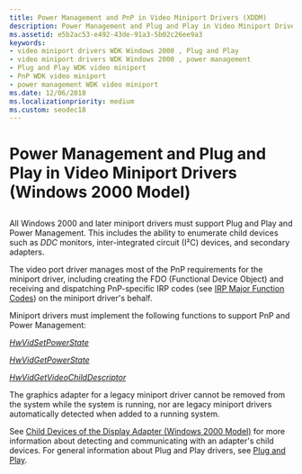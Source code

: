 ```yaml
---
title: Power Management and PnP in Video Miniport Drivers (XDDM)
description: Power Management and Plug and Play in Video Miniport Drivers (Windows 2000 Model)
ms.assetid: e5b2ac53-e492-43de-91a3-5b02c26ee9a3
keywords:
- video miniport drivers WDK Windows 2000 , Plug and Play
- video miniport drivers WDK Windows 2000 , power management
- Plug and Play WDK video miniport
- PnP WDK video miniport
- power management WDK video miniport
ms.date: 12/06/2018
ms.localizationpriority: medium
ms.custom: seodec18
---
```


# Power Management and Plug and Play in Video Miniport Drivers (Windows 2000 Model)


## <span id="ddk_plug_and_play_and_power_management_in_video_miniport_drivers_windo"></span><span id="DDK_PLUG_AND_PLAY_AND_POWER_MANAGEMENT_IN_VIDEO_MINIPORT_DRIVERS_WINDO"></span>


All Windows 2000 and later miniport drivers must support Plug and Play and Power Management. This includes the ability to enumerate child devices such as *DDC* monitors, inter-integrated circuit (I²C) devices, and secondary adapters.

The video port driver manages most of the PnP requirements for the miniport driver, including creating the FDO (Functional Device Object) and receiving and dispatching PnP-specific IRP codes (see [IRP Major Function Codes](https://msdn.microsoft.com/library/windows/hardware/ff550710)) on the miniport driver's behalf.

Miniport drivers must implement the following functions to support PnP and Power Management:

[*HwVidSetPowerState*](https://msdn.microsoft.com/library/windows/hardware/ff567365)

[*HwVidGetPowerState*](https://msdn.microsoft.com/library/windows/hardware/ff567336)

[*HwVidGetVideoChildDescriptor*](https://msdn.microsoft.com/library/windows/hardware/ff567341)

The graphics adapter for a legacy miniport driver cannot be removed from the system while the system is running, nor are legacy miniport drivers automatically detected when added to a running system.

See [Child Devices of the Display Adapter (Windows 2000 Model)](child-devices-of-the-display-adapter--windows-2000-model-.md) for more information about detecting and communicating with an adapter's child devices. For general information about Plug and Play drivers, see [Plug and Play](https://msdn.microsoft.com/library/windows/hardware/ff547125).

 

 





